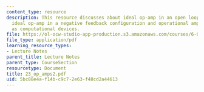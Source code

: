 ```yaml
---
content_type: resource
description: This resource discusses about ideal op-amp in an open loop configuration,
  ideal op-amp in a negative feedback configuration and operational amplifier circuits
  as computational devices.
file: https://ol-ocw-studio-app-production.s3.amazonaws.com/courses/6-071j-introduction-to-electronics-signals-and-measurement-spring-2006/5bc88e4af14bc9c72e63f48cd2a44613_23_op_amps2.pdf
file_type: application/pdf
learning_resource_types:
- Lecture Notes
parent_title: Lecture Notes
parent_type: CourseSection
resourcetype: Document
title: 23_op_amps2.pdf
uid: 5bc88e4a-f14b-c9c7-2e63-f48cd2a44613
---
```

